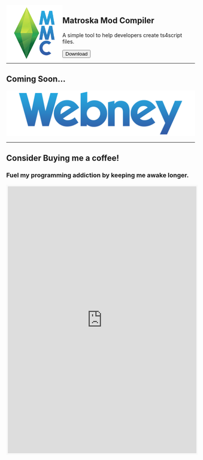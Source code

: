 

<img align="left" src="/assets/mmc_icon_small.png" width=150>

## Matroska Mod Compiler  
A simple tool to help developers create ts4script files.  

[<button class="button">Download</button>](./mmc)
  
---

## Coming Soon...
<img src="/assets/webneylogo.png" width=520>

---

## Consider Buying me a coffee!
### Fuel my programming addiction by keeping me awake longer.

<iframe id='kofiframe' src='https://ko-fi.com/matroskamods/?hidefeed=true&widget=true&embed=true&preview=true' style='border:none;width:100%;padding:4px;background:#f9f9f9;' height='712' title='matroskamods'></iframe>
